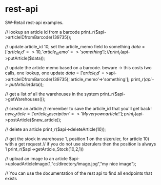# rest-api
SW-Retail rest-api examples. 

// lookup an article id from a barcode
print_r($api->articleIDfromBarcode(139735));


// update article_id 10, set the article_memo field to something
$data=['article_id'=>10,'article_memo'=>'something'];
// print_r($api->putArticle($data));

// update the article memo based on a barcode. beware -> this costs two calls, one lookup, one update
 $data=['article_id'=>$api->articleIDfromBarcode(139735),'article_memo'=>'something'];
print_r($api->putArticle($data));

// get a list of all the warehouses in the system
print_r($api->getWarehouses());

// create an article
// remember to save the article_id that you'll get back!
$new_article=['article_description'=>'My very own article!'];
print_r($api->postArticle($new_article));

// delete an article
 print_r($api->deleteArticle(10));

// get the stock in warehouse 1, position 1 on the sizeruler, for article 10) with a get request
// if you do not use sizerulers then the position is always 1
print_r($api->getArticle_Stock(10,2,1))

// upload an image to an article
$api->uploadArticleImage(1,"c:/directory/image.jpg","my nice image");

// You can use the documentation of the rest api to find all endpoints that exists

